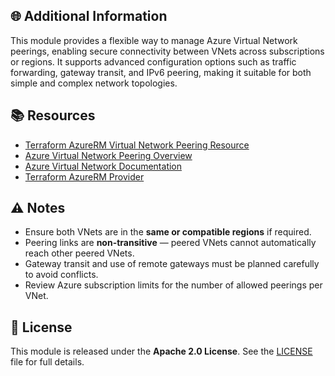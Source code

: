 ## 🌐 Additional Information

This module provides a flexible way to manage Azure Virtual Network peerings, enabling secure connectivity between VNets across subscriptions or regions. It supports advanced configuration options such as traffic forwarding, gateway transit, and IPv6 peering, making it suitable for both simple and complex network topologies.

## 📚 Resources

- [Terraform AzureRM Virtual Network Peering Resource](https://registry.terraform.io/providers/hashicorp/azurerm/latest/docs/resources/virtual_network_peering)  
- [Azure Virtual Network Peering Overview](https://learn.microsoft.com/en-us/azure/virtual-network/virtual-network-peering-overview)  
- [Azure Virtual Network Documentation](https://learn.microsoft.com/en-us/azure/virtual-network/)  
- [Terraform AzureRM Provider](https://registry.terraform.io/providers/hashicorp/azurerm/latest/docs)

## ⚠️ Notes

- Ensure both VNets are in the **same or compatible regions** if required.
- Peering links are **non-transitive** — peered VNets cannot automatically reach other peered VNets.
- Gateway transit and use of remote gateways must be planned carefully to avoid conflicts.
- Review Azure subscription limits for the number of allowed peerings per VNet.

## 🧾 License

This module is released under the **Apache 2.0 License**. See the [LICENSE](./LICENSE) file for full details.
